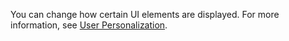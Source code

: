 You can change how certain UI elements are displayed. For more information, see [User Personalization](../../../ui-user-personalization.md).
